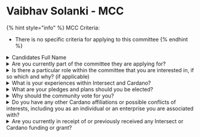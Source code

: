 # Vaibhav Solanki - MCC

{% hint style="info" %}
MCC Criteria:

* There is no specific criteria for applying to this committee
{% endhint %}

<details>

<summary>Candidates Full Name</summary>

Vaibhav Solanki

</details>



<details>

<summary>Are you currently part of the committee they are applying for?</summary>

No

</details>



<details>

<summary>Is there a particular role within the committee that you are interested in, if so which and why? (if applicable)</summary>

Chair of the MCC As a member of the marketing working group, I’ve recognized a significant disconnect between the solutions being developed on Cardano and their real-world impact. If elected as chair, I aim to collaborate with all stakeholders to bridge this gap and ensure that our initiatives resonate with the community. Together, we can enhance the connection between our work and the people it serves.

</details>



<details>

<summary>What is your experiences within Intersect and Cardano?</summary>

Since April 2024, I have been actively involved with Intersect, working within the marketing working group. I contributed to the budget proposal and have been a dedicated member of the team.&#x20;

I joined the Cardano community in February 2022, initially exploring NFTs. Since then, I have taken on roles as a community moderator and investor, and I am an active user of the Cardano blockchain. I’ve also participated in local Cardano events and engaged in a constitutional workshop in my city.

</details>



<details>

<summary>What are your pledges and plans should you be elected?</summary>

If elected, I pledge to dedicate my utmost effort to the Cardano community and Intersect, focusing on increasing participation in governance and fostering innovative growth ideas. My plan includes reaching out to the Cardano community to gather insights on what has been overlooked in recent years. I want to understand their expectations for support, their ideas, and the products they envision. Together, we can bridge the gaps and grow as a cohesive community.

</details>



<details>

<summary>Why should the community vote for you?</summary>

The community should vote for me because I am deeply committed to enhancing the Cardano ecosystem and fostering greater participation within our community. As a member of the marketing working group, I have gained valuable insights into the disconnect between our projects and their real-world impact. If elected, I will prioritize open communication with community members to identify overlooked areas, gather feedback, and understand their expectations. My pledge is to work collaboratively with all stakeholders to bridge gaps and ensure that everyone’s voices are heard. Together, we can drive governance and innovation, making Cardano a thriving community where every member feels valued and engaged. Your vote will empower me to champion these initiatives and help us grow stronger together.

</details>



<details>

<summary>Do you have any other Cardano affiliations or possible conflicts of interests, including you as an individual or an enterprise you are associated with?</summary>

Working as a moderator at Crypto Crocs Club (previously known as Cardano Crocs Club) and there is no conflict of intrest

</details>



<details>

<summary>Are you currently in receipt of or previously received any Intersect or Cardano funding or grant?</summary>

No

</details>
